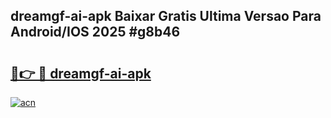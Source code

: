 ## dreamgf-ai-apk Baixar Gratis Ultima Versao Para Android/IOS 2025 #g8b46

# <h2><a href="https://ainizakaria.my?title=dreamgf-ai-apk&ref=20M">🔗👉 🔴 dreamgf-ai-apk</a></h2>

[![acn](https://github.com/user-attachments/assets/0f9c940e-d8b0-45ae-aac7-cd30a18b3e1c)](https://ainizakaria.my?title=dreamgf-ai-apk&ref=20M)

